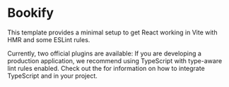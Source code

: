 # Bookify

This template provides a minimal setup to get React working in Vite with HMR and some ESLint rules.

Currently, two official plugins are available:
If you are developing a production application, we recommend using TypeScript with type-aware lint rules enabled. Check out the for information on how to integrate TypeScript and in your project.
